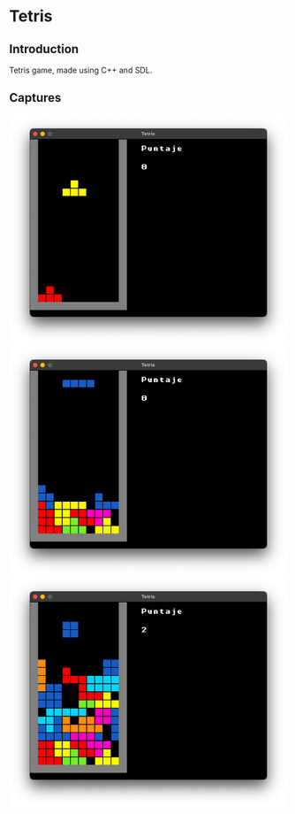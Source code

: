 # Tetris

## Introduction

Tetris game, made using C++ and SDL.

## Captures

![](./images/tetris1.png "First Capture")
![](./images/tetris2.png "Second Capture")
![](./images/tetris3.png "Third Capture")

